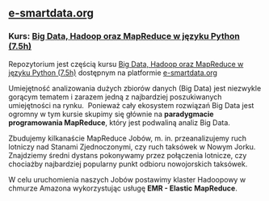 ## [e-smartdata.org](https://e-smartdata.org/)
### Kurs: [Big Data, Hadoop oraz MapReduce w języku Python (7.5h)](https://e-smartdata.teachable.com/p/big-data-hadoop-oraz-mapreduce-w-jezyku-python)
Repozytorium jest częścią kursu [Big Data, Hadoop oraz MapReduce w języku Python (7.5h)](https://e-smartdata.teachable.com/p/big-data-hadoop-oraz-mapreduce-w-jezyku-python) dostępnym na platformie [e-smartdata.org](https://e-smartdata.org/)

Umiejętność analizowania dużych zbiorów danych (Big Data) jest niezwykle gorącym tematem i zarazem jedną z 
najbardziej poszukiwanych umiejętności na rynku.  Ponieważ cały ekosystem rozwiązań Big Data jest ogromny w 
tym kursie skupimy się głównie na **paradygmacie programowania MapReduce**, który jest podwaliną analiz Big Data. 

Zbudujemy kilkanaście MapReduce Jobów, m. in. przeanalizujemy ruch lotniczy nad Stanami Zjednoczonymi, czy 
ruch taksówek w Nowym Jorku. Znajdziemy średni dystans pokonywamy przez połączenia lotnicze, czy chociażby 
najbardziej popularny punkt odbioru nowojorskich taksówek.

W celu uruchomienia naszych Jobów postawimy klaster Hadoopowy w chmurze Amazona wykorzystując usługę **EMR - 
Elastic MapReduce**.
